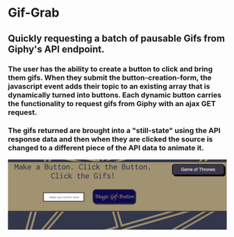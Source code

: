 # Gif-Grab

## Quickly requesting a batch of pausable Gifs from Giphy's API endpoint.


### The user has the ability to create a button to click and bring them gifs. When they submit the button-creation-form, the javascript event adds their topic to an existing array that is dynamically turned into buttons. Each dynamic button carries the functionality to request gifs from Giphy with an ajax GET request. 

### The gifs returned are brought into a "still-state" using the API response data and then when they are clicked the source is changed to a different piece of the API data to animate it.

![Screen Capture](./assets/images/GifSS.png "Screen Capture")